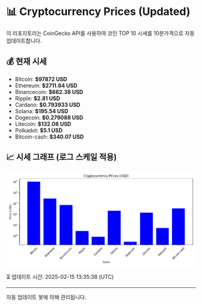 
# 📊 Cryptocurrency Prices (Updated)

이 리포지토리는 CoinGecko API를 사용하여 코인 TOP 10 시세를 10분가격으로 자동 업데이트합니다.

## 💰 현재 시세
- Bitcoin: **$97872 USD**
- Ethereum: **$2711.64 USD**
- Binancecoin: **$662.38 USD**
- Ripple: **$2.81 USD**
- Cardano: **$0.793933 USD**
- Solana: **$195.54 USD**
- Dogecoin: **$0.279088 USD**
- Litecoin: **$132.08 USD**
- Polkadot: **$5.1 USD**
- Bitcoin-cash: **$340.07 USD**

## 📈 시세 그래프 (로그 스케일 적용)
![Crypto Prices](crypto_prices.png)

⏳ 업데이트 시간: 2025-02-15 13:35:38 (UTC)

---
자동 업데이트 봇에 의해 관리됩니다.
